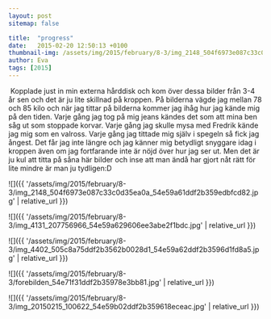 ```yaml
---
layout: post
sitemap: false

title:  "progress"
date:   2015-02-20 12:50:13 +0100
thumbnail-img: /assets/img/2015/february/8-3/img_2148_504f6973e087c33c0d35ea0a_54e59a61ddf2b359edbfcd82.jpg
author: Eva
tags: [2015]
---
```


 Kopplade just in min externa hårddisk och kom över dessa bilder från 3-4 år sen och det är ju lite skillnad på kroppen. På bilderna vägde jag mellan 78 och 85 kilo och när jag tittar på bilderna kommer jag ihåg hur jag kände mig på den tiden. Varje gång jag tog på mig jeans kändes det som att mina ben såg ut som stoppade korvar. Varje gång jag skulle mysa med Fredrik kände jag mig som en valross. Varje gång jag tittade mig själv i spegeln så fick jag ångest. Det får jag inte längre och jag känner mig betydligt snyggare idag i kroppen även om jag fortfarande inte är nöjd över hur jag ser ut. Men det är ju kul att titta på såna här bilder och inse att man ändå har gjort nåt rätt för lite mindre är man ju tydligen:D

![]({{ '/assets/img/2015/february/8-3/img_2148_504f6973e087c33c0d35ea0a_54e59a61ddf2b359edbfcd82.jpg'  | relative_url }})

![]({{ '/assets/img/2015/february/8-3/img_4131_207756966_54e59a629606ee3abe2f1bdc.jpg'  | relative_url }})

![]({{ '/assets/img/2015/february/8-3/img_4402_505c8a75ddf2b3562b0028d1_54e59a62ddf2b3596d1fd8a5.jpg'  | relative_url }})

![]({{ '/assets/img/2015/february/8-3/forebilden_54e71f31ddf2b35978e3bb81.jpg'  | relative_url }})

![]({{ '/assets/img/2015/february/8-3/img_20150215_100622_54e59b02ddf2b359618eceac.jpg'  | relative_url }})

